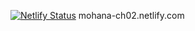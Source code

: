 [![Netlify Status](https://api.netlify.com/api/v1/badges/6864ae7e-ddf5-40a3-9166-37edb2a994e9/deploy-status)](https://app.netlify.com/sites/mohana-ch02/deploys)
mohana-ch02.netlify.com
